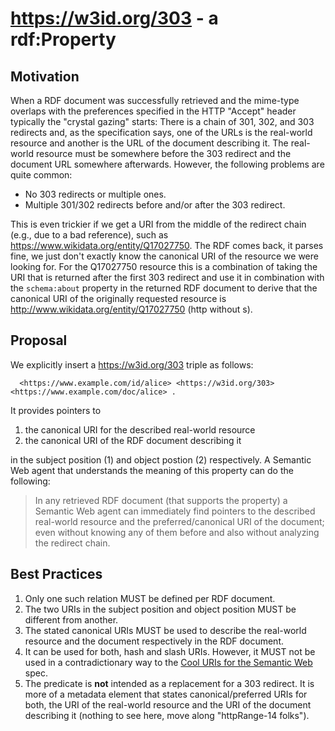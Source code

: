 # <https://w3id.org/303> - a rdf:Property

## Motivation
When a RDF document was successfully retrieved and the mime-type overlaps with the preferences specified in the HTTP "Accept" header typically the "crystal gazing" starts: There is a chain of 301, 302, and 303 redirects and, as the specification says, one of the URLs is the real-world resource and another is the URL of the document describing it. The real-world resource must be somewhere before the 303 redirect and the document URL somewhere afterwards. However, the following problems are quite common:
* No 303 redirects or multiple ones.
* Multiple 301/302 redirects before and/or after the 303 redirect.

This is even trickier if we get a URI from the middle of the redirect chain (e.g., due to a bad reference), such as <https://www.wikidata.org/entity/Q17027750>. The RDF comes back, it parses fine, we just don't exactly know the canonical URI of the resource we were looking for. For the Q17027750 resource this is a combination of taking the URI that is returned after the first 303 redirect and use it in combination with the `schema:about` property in the returned RDF document to derive that the canonical URI of the originally requested resource is <http://www.wikidata.org/entity/Q17027750> (http without s).

## Proposal
We explicitly insert a <https://w3id.org/303> triple as follows:

```
  <https://www.example.com/id/alice> <https://w3id.org/303> <https://www.example.com/doc/alice> .
```
It provides pointers to
  1. the canonical URI for the described real-world resource 
  2. the canonical URI of the RDF document describing it

in the subject position (1) and object postion (2) respectively. A Semantic Web agent that understands the meaning of this property can do the following:

>In any retrieved RDF document (that supports the property) a Semantic Web agent can immediately find pointers to the described real-world resource and the preferred/canonical URI of the document; even without knowing any of them before and also without analyzing the redirect chain.


## Best Practices
1. Only one such relation MUST be defined per RDF document.
2. The two URIs in the subject position and object position MUST be different from another.
3. The stated canonical URIs MUST be used to describe the real-world resource and the document respectively in the RDF document.
4. It can be used for both, hash and slash URIs. However, it MUST not be used in a contradictionary way to the [Cool URIs for the Semantic Web](https://www.w3.org/TR/cooluris/) spec.
5. The predicate is __not__ intended as a replacement for a 303 redirect. It is more of a metadata element that states canonical/preferred URIs for both, the URI of the real-world resource and the URI of the document describing it (nothing to see here, move along "httpRange-14 folks").
